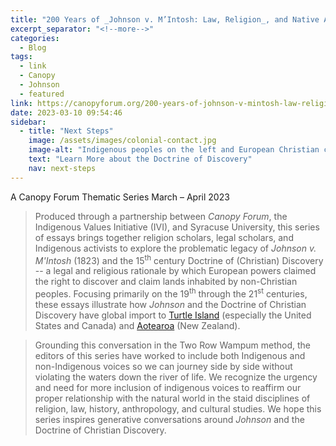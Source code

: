 ```yaml
---
title: "200 Years of _Johnson v. M’Intosh: Law, Religion_, and Native American Lands"
excerpt_separator: "<!--more-->"
categories:
  - Blog
tags:
  - link
  - Canopy
  - Johnson
  - featured
link: https://canopyforum.org/200-years-of-johnson-v-mintosh-law-religion-and-native-american-lands/
date: 2023-03-10 09:54:46
sidebar:
  - title: "Next Steps"
    image: /assets/images/colonial-contact.jpg
    image-alt: "Indigenous peoples on the left and European Christian colonizers on the right planting a cross. In the middle is Mother Earth."
    text: "Learn More about the Doctrine of Discovery"
    nav: next-steps 
---
```

A Canopy Forum Thematic Series
March – April 2023
  
> Produced through a partnership between *Canopy Forum*, the Indigenous Values Initiative (IVI), and Syracuse University, this series of essays brings together religion scholars, legal scholars, and Indigenous activists to explore the problematic legacy of *Johnson v. M'Intosh* (1823) and the 15<sup>th</sup> century Doctrine of (Christian) Discovery -- a legal and religious rationale by which European powers claimed the right to discover and claim lands inhabited by non-Christian peoples. Focusing primarily on the 19<sup>th</sup> through the 21<sup>st</sup> centuries, these essays illustrate how *Johnson* and the Doctrine of Christian Discovery have global import to [Turtle Island](https://en.wikipedia.org/wiki/Turtle_Island_(Native_American_folklore)) (especially the United States and Canada) and [Aotearoa](https://en.wikipedia.org/wiki/Aotearoa) (New Zealand). 
<!--more-->
>
> Grounding this conversation in the Two Row Wampum method, the editors of this series have worked to include both Indigenous and non-Indigenous voices so we can journey side by side without violating the waters down the river of life. We recognize the urgency and need for more inclusion of indigenous voices to reaffirm our proper relationship with the natural world in the staid disciplines of religion, law, history, anthropology, and cultural studies. We hope this series inspires generative conversations around *Johnson* and the Doctrine of Christian Discovery.
